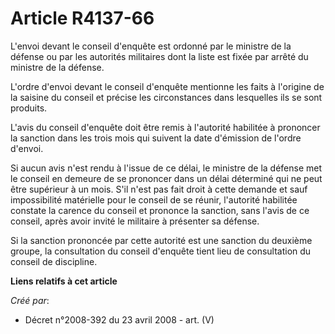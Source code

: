 # Article R4137-66

L'envoi devant le conseil d'enquête est ordonné par le ministre de la défense ou par les autorités militaires dont la liste
est fixée par arrêté du ministre de la défense.

L'ordre d'envoi devant le conseil d'enquête mentionne les faits à l'origine de la saisine du conseil et précise les
circonstances dans lesquelles ils se sont produits.

L'avis du conseil d'enquête doit être remis à l'autorité habilitée à prononcer la sanction dans les trois mois qui suivent la
date d'émission de l'ordre d'envoi.

Si aucun avis n'est rendu à l'issue de ce délai, le ministre de la défense met le conseil en demeure de se prononcer dans un
délai déterminé qui ne peut être supérieur à un mois. S'il n'est pas fait droit à cette demande et sauf impossibilité
matérielle pour le conseil de se réunir, l'autorité habilitée constate la carence du conseil et prononce la sanction, sans
l'avis de ce conseil, après avoir invité le militaire à présenter sa défense.

Si la sanction prononcée par cette autorité est une sanction du deuxième groupe, la consultation du conseil d'enquête tient
lieu de consultation du conseil de discipline.

**Liens relatifs à cet article**

_Créé par_:

  - Décret n°2008-392 du 23 avril 2008 - art. (V)
